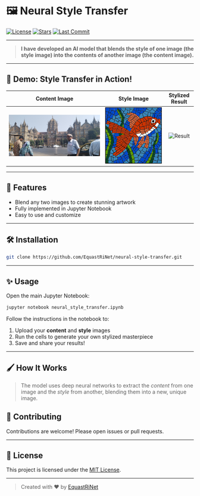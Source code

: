 # 🖼️ Neural Style Transfer

[![License](https://img.shields.io/github/license/EquastRiNet/neural-style-transfer?color=blue)](LICENSE)
[![Stars](https://img.shields.io/github/stars/EquastRiNet/neural-style-transfer?style=social)](https://github.com/EquastRiNet/neural-style-transfer/stargazers)
[![Last Commit](https://img.shields.io/github/last-commit/EquastRiNet/neural-style-transfer)](https://github.com/EquastRiNet/neural-style-transfer/commits/main)

---

> **I have developed an AI model that blends the style of one image (the style image) into the contents of another image (the content image).**

---

## 🎨 Demo: Style Transfer in Action!

| **Content Image** | **Style Image** | **Stylized Result** |
|:-----------------:|:---------------:|:-------------------:|
| ![Content](content_image/main_content.jpg) | ![Style](style_image/mosaic.jpg) | ![Result](final_images/style_bg_mosaic.png) |


---

## 🚀 Features

- Blend any two images to create stunning artwork
- Fully implemented in Jupyter Notebook
- Easy to use and customize

---

## 🛠️ Installation

```bash
git clone https://github.com/EquastRiNet/neural-style-transfer.git
```

---

## ✨ Usage

Open the main Jupyter Notebook:

```bash
jupyter notebook neural_style_transfer.ipynb
```

Follow the instructions in the notebook to:

1. Upload your **content** and **style** images
2. Run the cells to generate your own stylized masterpiece
3. Save and share your results!

---

## 🖌️ How It Works

> The model uses deep neural networks to extract the *content* from one image and the *style* from another, blending them into a new, unique image.

## 🤝 Contributing

Contributions are welcome! Please open issues or pull requests.

---

## 📄 License

This project is licensed under the [MIT License](LICENSE).

---

> Created with ❤️ by [EquastRiNet](https://github.com/EquastRiNet)
